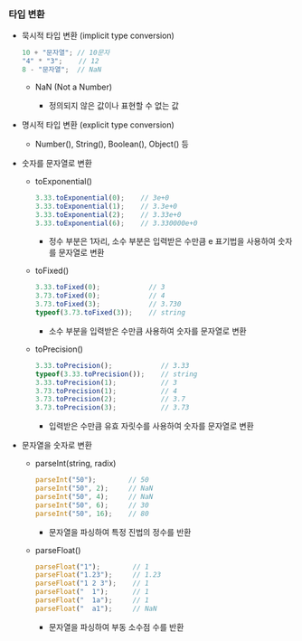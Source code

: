 ### 타입 변환

- 묵시적 타입 변환 (implicit type conversion)
  
  ```javascript
  10 + "문자열"; // 10문자
  "4" * "3";    // 12
  8 - "문자열";  // NaN
  ```
  
  - NaN (Not a Number)
    
    - 정의되지 않은 값이나 표현할 수 없는 값

- 명시적 타입 변환 (explicit type conversion)
  
  - Number(), String(), Boolean(), Object() 등

- 숫자를 문자열로 변환
  
  - toExponential()
    
    ```javascript
    3.33.toExponential(0);    // 3e+0
    3.33.toExponential(1);    // 3.3e+0
    3.33.toExponential(2);    // 3.33e+0
    3.33.toExponential(6);    // 3.330000e+0
    ```
    
    - 정수 부분은 1자리, 소수 부분은 입력받은 수만큼 e 표기법을 사용하여 숫자를 문자열로 변환
  
  - toFixed()
    
    ```javascript
    3.33.toFixed(0);            // 3
    3.73.toFixed(0);            // 4
    3.73.toFixed(3);            // 3.730
    typeof(3.73.toFixed(3));    // string
    ```
    
    - 소수 부분을 입력받은 수만큼 사용하여 숫자를 문자열로 변환
  
  - toPrecision()
    
    ```javascript
    3.33.toPrecision();            // 3.33
    typeof(3.33.toPrecision());    // string
    3.33.toPrecision(1);           // 3
    3.73.toPrecision(1);           // 4
    3.73.toPrecision(2);           // 3.7
    3.73.toPrecision(3);           // 3.73
    ```
    
    - 입력받은 수만큼 유효 자릿수를 사용하여 숫자를 문자열로 변환

- 문자열을 숫자로 변환
  
  - parseInt(string, radix)
    
    ```javascript
    parseInt("50");        // 50
    parseInt("50", 2);     // NaN
    parseInt("50", 4);     // NaN
    parseInt("50", 6);     // 30
    parseInt("50", 16);    // 80
    ```
    
    - 문자열을 파싱하여 특정 진법의 정수를 반환
  
  - parseFloat()
    
    ```javascript
    parseFloat("1");        // 1
    parseFloat("1.23");     // 1.23
    parseFloat("1 2 3");    // 1
    parseFloat("  1");      // 1
    parseFloat("  1a");     // 1
    parseFloat("  a1");     // NaN
    ```
    
    - 문자열을 파싱하여 부동 소수점 수를 반환